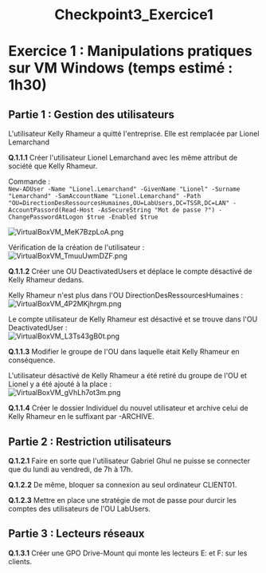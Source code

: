 <div align="center"><H1> Checkpoint3_Exercice1 </H1></div>

# Exercice 1 : Manipulations pratiques sur VM Windows (temps estimé : 1h30)

## Partie 1 : Gestion des utilisateurs
L'utilisateur Kelly Rhameur a quitté l'entreprise.
Elle est remplacée par Lionel Lemarchand

**Q.1.1.1** Créer l'utilisateur Lionel Lemarchand avec les même attribut de société que Kelly Rhameur.  

Commande :  
```New-ADUser -Name "Lionel.Lemarchand" -GivenName "Lionel" -Surname "Lemarchand" -SamAccountName "Lionel.Lemarchand" -Path "OU=DirectionDesRessourcesHumaines,OU=LabUsers,DC=TSSR,DC=LAN" -AccountPassord(Read-Host -AsSecureString "Mot de passe ?") -ChangePasswordAtLogon $true -Enabled $true```  

![VirtualBoxVM_MeK7BzpLoA.png](https://github.com/Skchaper/Checkpoint3/blob/main/Screens/EXO1/VirtualBoxVM_MeK7BzpLoA.png)  

Vérification de la création de l'utilisateur :
![VirtualBoxVM_TmuuUwmDZF.png](https://github.com/Skchaper/Checkpoint3/blob/main/Screens/EXO1/VirtualBoxVM_TmuuUwmDZF.png)

**Q.1.1.2** Créer une OU DeactivatedUsers et déplace le compte désactivé de Kelly Rhameur dedans.

Kelly Rhameur n'est plus dans l'OU DirectionDesRessourcesHumaines :  
![VirtualBoxVM_4P2MKjhrgm.png](https://github.com/Skchaper/Checkpoint3/blob/main/Screens/EXO1/VirtualBoxVM_4P2MKjhrgm.png)

Le compte utilisateur de Kelly Rhameur est désactivé et se trouve dans l'OU DeactivatedUser :  
![VirtualBoxVM_L3Ts43gB0t.png](https://github.com/Skchaper/Checkpoint3/blob/main/Screens/EXO1/VirtualBoxVM_L3Ts43gB0t.png)

**Q.1.1.3** Modifier le groupe de l'OU dans laquelle était Kelly Rhameur en conséquence.

L'utilisateur désactivé de Kelly Rhameur a été retiré du groupe de l'OU et Lionel y a été ajouté à la place :  
![VirtualBoxVM_gVhLh7ot3m.png](https://github.com/Skchaper/Checkpoint3/blob/main/Screens/EXO1/VirtualBoxVM_gVhLh7ot3m.png)

**Q.1.1.4** Créer le dossier Individuel du nouvel utilisateur et archive celui de Kelly Rhameur en le suffixant par -ARCHIVE.


## Partie 2 : Restriction utilisateurs

**Q.1.2.1** Faire en sorte que l'utilisateur Gabriel Ghul ne puisse se connecter que du lundi au vendredi, de 7h à 17h.

**Q.1.2.2** De même, bloquer sa connexion au seul ordinateur CLIENT01.

**Q.1.2.3** Mettre en place une stratégie de mot de passe pour durcir les comptes des utilisateurs de l'OU LabUsers.


## Partie 3 : Lecteurs réseaux

**Q.1.3.1** Créer une GPO Drive-Mount qui monte les lecteurs E: et F: sur les clients.

